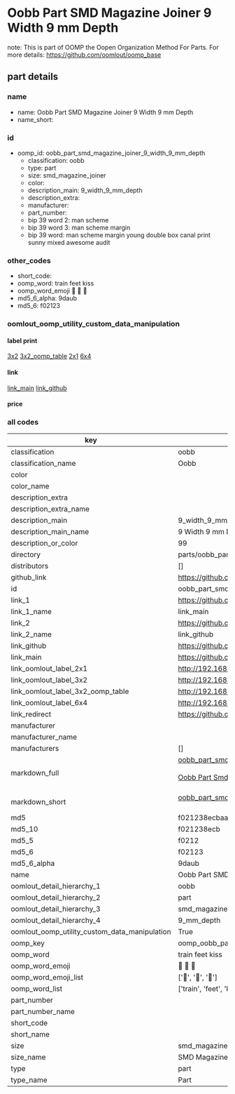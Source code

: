 # Oobb Part SMD Magazine Joiner 9 Width 9 mm Depth  

note: This is part of OOMP the Oopen Organization Method For Parts. For more details: https://github.com/oomlout/oomp_base

##  part details
  







### name
* name: Oobb Part SMD Magazine Joiner 9 Width 9 mm Depth
* name_short: 
### id
* oomp_id: oobb_part_smd_magazine_joiner_9_width_9_mm_depth
  * classification: oobb
  * type: part
  * size: smd_magazine_joiner
  * color: 
  * description_main: 9_width_9_mm_depth
  * description_extra: 
  * manufacturer: 
  * part_number: 
  * bip 39 word 2: man scheme
  * bip 39 word 3: man scheme margin
  * bip 39 word: man scheme margin young double box canal print sunny mixed awesome audit

### other_codes
* short_code: 
* oomp_word: train feet kiss
* oomp_word_emoji :train: :feet: :kiss:
* md5_6_alpha: 9daub
* md5_6: f02123






### oomlout_oomp_utility_custom_data_manipulation
#### label print
[3x2](http://192.168.1.245:1112/?label=oomp%209daub)
[3x2_oomp_table](http://192.168.1.108:1112/?label=oomp%209daub)
[2x1](http://192.168.1.242:1112/?label=oomp%209daub)
[6x4](http://192.168.1.55:1112/?label=oomp%209daub)    

#### link

[link_main](https://github.com/oomlout/oomlout_oomp_version_1_messy/tree/main/parts/oobb_part_smd_magazine_joiner_9_width_9_mm_depth) [link_github](https://github.com/oomlout/oomlout_oomp_version_1_messy/tree/main/parts/oobb_part_smd_magazine_joiner_9_width_9_mm_depth)                             

#### price







### all codes 
| key | value |  
| --- | --- |  
| classification | oobb |  
| classification_name | Oobb |  
| color |  |  
| color_name |  |  
| description_extra |  |  
| description_extra_name |  |  
| description_main | 9_width_9_mm_depth |  
| description_main_name | 9 Width 9 mm Depth |  
| description_or_color | 99 |  
| directory | parts/oobb_part_smd_magazine_joiner_9_width_9_mm_depth |  
| distributors | [] |  
| github_link | https://github.com/oomlout/oomlout_oomp_part_src/tree/main/parts/oobb_part_smd_magazine_joiner_9_width_9_mm_depth |  
| id | oobb_part_smd_magazine_joiner_9_width_9_mm_depth |  
| link_1 | https://github.com/oomlout/oomlout_oomp_version_1_messy/tree/main/parts/oobb_part_smd_magazine_joiner_9_width_9_mm_depth |  
| link_1_name | link_main |  
| link_2 | https://github.com/oomlout/oomlout_oomp_version_1_messy/tree/main/parts/oobb_part_smd_magazine_joiner_9_width_9_mm_depth |  
| link_2_name | link_github |  
| link_github | https://github.com/oomlout/oomlout_oomp_version_1_messy/tree/main/parts/oobb_part_smd_magazine_joiner_9_width_9_mm_depth |  
| link_main | https://github.com/oomlout/oomlout_oomp_version_1_messy/tree/main/parts/oobb_part_smd_magazine_joiner_9_width_9_mm_depth |  
| link_oomlout_label_2x1 | http://192.168.1.242:1112/?label=oomp%209daub |  
| link_oomlout_label_3x2 | http://192.168.1.245:1112/?label=oomp%209daub |  
| link_oomlout_label_3x2_oomp_table | http://192.168.1.108:1112/?label=oomp%209daub |  
| link_oomlout_label_6x4 | http://192.168.1.55:1112/?label=oomp%209daub |  
| link_redirect | https://github.com/oomlout/oomlout_oomp_version_1_messy/tree/main/parts/oobb_part_smd_magazine_joiner_9_width_9_mm_depth |  
| manufacturer |  |  
| manufacturer_name |  |  
| manufacturers | [] |  
| markdown_full | [oobb_part_smd_magazine_joiner_9_width_9_mm_depth](none)<br>[](none)<br>[Oobb Part Smd Magazine Joiner 9 Width 9 Mm Depth](none)<br><br> |  
| markdown_short | [oobb_part_smd_magazine_joiner_9_width_9_mm_depth](none)<br><br> |  
| md5 | f021238ecbaac4206a20dff50ff02c36 |  
| md5_10 | f021238ecb |  
| md5_5 | f0212 |  
| md5_6 | f02123 |  
| md5_6_alpha | 9daub |  
| name | Oobb Part SMD Magazine Joiner 9 Width 9 mm Depth |  
| oomlout_detail_hierarchy_1 | oobb |  
| oomlout_detail_hierarchy_2 | part |  
| oomlout_detail_hierarchy_3 | smd_magazine_joiner |  
| oomlout_detail_hierarchy_4 | 9_mm_depth |  
| oomlout_oomp_utility_custom_data_manipulation | True |  
| oomp_key | oomp_oobb_part_smd_magazine_joiner_9_width_9_mm_depth |  
| oomp_word | train feet kiss |  
| oomp_word_emoji | :train: :feet: :kiss: |  
| oomp_word_emoji_list | [':train:', ':feet:', ':kiss:'] |  
| oomp_word_list | ['train', 'feet', 'kiss'] |  
| part_number |  |  
| part_number_name |  |  
| short_code |  |  
| short_name |  |  
| size | smd_magazine_joiner |  
| size_name | SMD Magazine Joiner |  
| type | part |  
| type_name | Part |  
